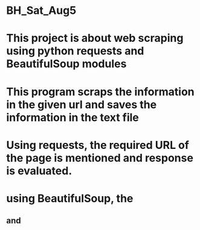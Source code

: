 # BH_Sat_Aug5
# This project is about web scraping using python requests and BeautifulSoup modules
# This program scraps the information in the given url and saves the information in the text file
# Using requests, the required URL of the page is mentioned and response is evaluated.
# using BeautifulSoup, the <h2> and <title> tags of html page is parsed.
